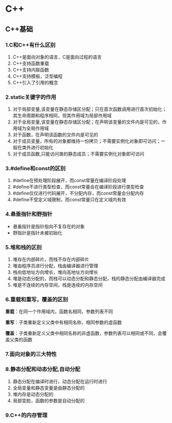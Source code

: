 # C++

## C++基础

### 1.C和C++有什么区别
1. C++是面向对象的语言，C是面向过程的语言
2. C++支持函数重载
3. C++支持内联函数
4. C++支持模板，泛型编程
5. C++引入了引用的概念

### 2.static关键字的作用
1. 对于局部变量,该变量在静态存储区分配；只在首次函数调用进行首次初始化；其生命周期和程序相同，但其作用域为局部作用域
2. 对于全局变量,该变量在静态存储区分配；在声明该变量的文件内是可见的，作用域为全局作用域
3. 对于函数，在声明该函数的文件内是可见的
4. 对于成员变量，所有的对象都维持一份拷贝；不需要实例化对象即可访问；一般在类外进行初始化
5. 对于成员函数,只能访问类的静态成员；不需要实例化对象即可访问

### 3.#define和const的区别
1. #define在预处理阶段展开，而const常量在编译阶段处理
2. #define不进行类型检查，而const常量会在编译阶段进行类型检查
3. #define仅仅进行代码展开，不分配内存，而const常量会分配内存
4. #define不受定义域限制，而const常量只在定义域内有效

### 4.悬垂指针和野指针
+ 悬垂指针是指针指向不复存在的对象
+ 野指针是指针未被初始化

### 5.堆和栈的区别
1. 堆存在内部碎片，而栈不存在内部碎片
2. 堆由程序员进行分配，栈由编译器进行管理
3. 栈向低地址方向增长，堆向高地址方向增长
4. 堆是动态分配的，而栈可以动态分配和静态分配，栈的静态分配由编译器完成
5. 堆是不连续的内存空间，栈是连续的内存空间

### 6.重载和重写，覆盖的区别
**重载**：在同一个作用域内，函数名相同，参数列表不同

**重写**：子类重新定义父类中有相同名称，相同参数的虚函数

**覆盖**：子类重新定义父类中相同名称的非虚函数，参数列表可以相同或不同，会覆盖父类的函数

### 7.面向对象的三大特性

### 8.静态分配和动态分配,自动分配
1. 静态分配在编译时进行，动态分配在运行时进行
2. 全局变量和静态变量是由静态分配的
3. 堆内存是动态分配的
4. 局部变脸，函数的参数是自动分配的

### 9.C++的内存管理
